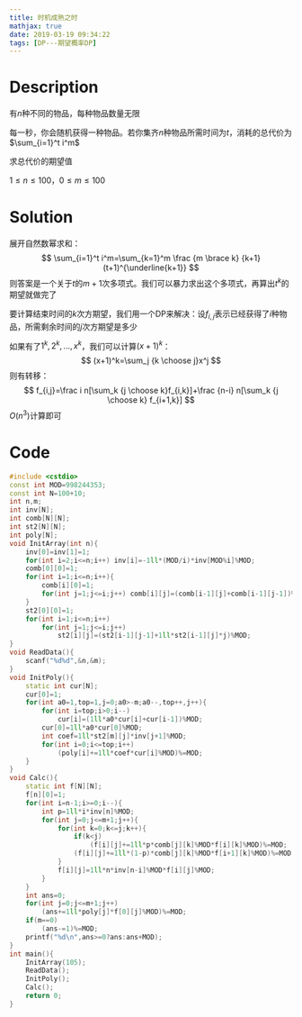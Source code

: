 ```yaml
---
title: 时机成熟之时
mathjax: true
date: 2019-03-19 09:34:22
tags: [DP---期望概率DP]
---
```


# Description

有$n$种不同的物品，每种物品数量无限

每一秒，你会随机获得一种物品。若你集齐$n$种物品所需时间为$t$，消耗的总代价为$\sum_{i=1}^t i^m$

求总代价的期望值

$1 \le n \le 100$，$0 \le m \le 100$ 

<!-- more -->

# Solution

展开自然数幂求和：
$$
\sum_{i=1}^t i^m=\sum_{k=1}^m \frac {m \brace k} {k+1} (t+1)^{\underline{k+1}}
$$
则答案是一个关于$t$的$m+1$次多项式。我们可以暴力求出这个多项式，再算出$t^k$的期望就做完了

要计算结束时间的$k​$次方期望，我们用一个DP来解决：设$f_{i,j}​$表示已经获得了$i​$种物品，所需剩余时间的$j​$次方期望是多少

如果有了$1^k,2^k,\dots,x^k$，我们可以计算$(x+1)^k$：
$$
(x+1)^k=\sum_j {k \choose j}x^j
$$
则有转移：
$$
f_{i,j}=\frac i n[\sum_k {j \choose k}f_{i,k}]+\frac {n-i} n[\sum_k {j \choose k} f_{i+1,k}]
$$
$O(n^3)​$计算即可

# Code

```c++
#include <cstdio>
const int MOD=998244353;
const int N=100+10;
int n,m;
int inv[N];
int comb[N][N];
int st2[N][N];
int poly[N];
void InitArray(int n){
	inv[0]=inv[1]=1;
	for(int i=2;i<=n;i++) inv[i]=-1ll*(MOD/i)*inv[MOD%i]%MOD;
	comb[0][0]=1;
	for(int i=1;i<=n;i++){
		comb[i][0]=1;
		for(int j=1;j<=i;j++) comb[i][j]=(comb[i-1][j]+comb[i-1][j-1])%MOD;
	}
	st2[0][0]=1;
	for(int i=1;i<=n;i++)
		for(int j=1;j<=i;j++)
			st2[i][j]=(st2[i-1][j-1]+1ll*st2[i-1][j]*j)%MOD;
}
void ReadData(){
	scanf("%d%d",&n,&m);
}
void InitPoly(){
	static int cur[N];
	cur[0]=1;
	for(int a0=1,top=1,j=0;a0>-m;a0--,top++,j++){
		for(int i=top;i>0;i--)
			cur[i]=(1ll*a0*cur[i]+cur[i-1])%MOD;
		cur[0]=1ll*a0*cur[0]%MOD;
		int coef=1ll*st2[m][j]*inv[j+1]%MOD;
		for(int i=0;i<=top;i++)
			(poly[i]+=1ll*coef*cur[i]%MOD)%=MOD;
	}
}
void Calc(){
	static int f[N][N];
	f[n][0]=1;
	for(int i=n-1;i>=0;i--){
		int p=1ll*i*inv[n]%MOD;
		for(int j=0;j<=m+1;j++){
			for(int k=0;k<=j;k++){
				if(k<j)
					(f[i][j]+=1ll*p*comb[j][k]%MOD*f[i][k]%MOD)%=MOD;
				(f[i][j]+=1ll*(1-p)*comb[j][k]%MOD*f[i+1][k]%MOD)%=MOD;
			}
			f[i][j]=1ll*n*inv[n-i]%MOD*f[i][j]%MOD;
		}
	}
	int ans=0;
	for(int j=0;j<=m+1;j++)
		(ans+=1ll*poly[j]*f[0][j]%MOD)%=MOD;
	if(m==0)
		(ans-=1)%=MOD;
	printf("%d\n",ans>=0?ans:ans+MOD);
}
int main(){
	InitArray(105);
	ReadData();
	InitPoly();
	Calc();
	return 0;
}
```

